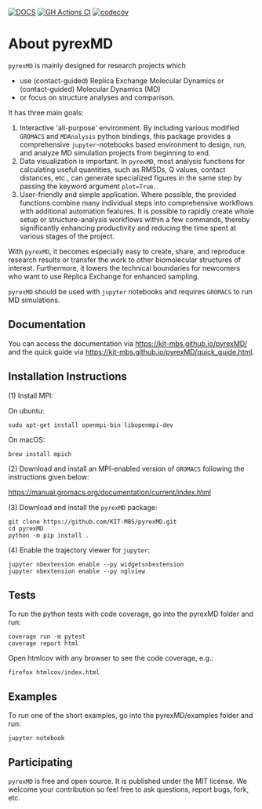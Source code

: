 [![DOCS](https://img.shields.io/badge/docs-1.0-blue?&logo=github)](https://kit-mbs.github.io/pyrexMD/)
[![GH Actions CI](https://github.com/KIT-MBS/pyrexMD/actions/workflows/gh-actions-ci.yml/badge.svg)](https://github.com/KIT-MBS/pyrexMD/actions/workflows/gh-actions-ci.yml)
[![codecov](https://codecov.io/gh/KIT-MBS/pyrexMD/branch/master/graph/badge.svg?token=TdmhhPgQNW)](https://codecov.io/gh/KIT-MBS/pyrexMD)


About pyrexMD
=============

`pyrexMD` is mainly designed for research projects which

- use (contact-guided) Replica Exchange Molecular Dynamics or (contact-guided) Molecular Dynamics (MD)
- or focus on structure analyses and comparison.

It has three main goals:

1. Interactive 'all-purpose' environment. By including various modified
`GROMACS` and `MDAnalysis` python bindings, this package provides a
comprehensive `jupyter`-notebooks based environment to design, run, and analyze
MD simulation projects from beginning to end.
2. Data visualization is important. In `pyrexMD`, most analysis functions for
calculating useful quantities, such as RMSDs, Q values, contact distances, etc.,
can generate specialized figures in the same step by passing the keyword
argument ``plot=True``.
3. User-friendly and simple application. Where possible, the provided functions
combine many individual steps into comprehensive workflows with additional
automation features. It is possible to rapidly create whole setup or
structure-analysis workflows within a few commands, thereby significantly
enhancing productivity and reducing the time spent at various stages of the
project.

With `pyrexMD`, it becomes especially easy to create, share, and reproduce
research results or transfer the work to other biomolecular structures of
interest. Furthermore, it lowers the technical boundaries for newcomers who want
to use Replica Exchange for enhanced sampling.

`pyrexMD` should be used with `jupyter` notebooks and requires `GROMACS` to run
MD simulations.


## Documentation
You can access the documentation via https://kit-mbs.github.io/pyrexMD/
<br/>and the quick guide via https://kit-mbs.github.io/pyrexMD/quick_guide.html.


## Installation Instructions
(1) Install MPI:

On ubuntu:

    sudo apt-get install openmpi-bin libopenmpi-dev

On macOS:

    brew install mpich

(2) Download and install an MPI-enabled version of `GROMACS` following the
instructions given below:

https://manual.gromacs.org/documentation/current/index.html


(3) Download and install the `pyrexMD` package:

    git clone https://github.com/KIT-MBS/pyrexMD.git
    cd pyrexMD
    python -m pip install .


(4) Enable the trajectory viewer for `jupyter`:

    jupyter nbextension enable --py widgetsnbextension
    jupyter nbextension enable --py nglview


## Tests
To run the python tests with code coverage, go into the pyrexMD folder and run:

    coverage run -m pytest
    coverage report html

Open htmlcov with any browser to see the code coverage, e.g.:

    firefox htmlcov/index.html


## Examples
To run one of the short examples, go into the pyrexMD/examples folder and run:

    jupyter notebook

## Participating
`pyrexMD` is free and open source. It is published under the MIT license. We
welcome your contribution so feel free to ask questions, report bugs, fork, etc.
